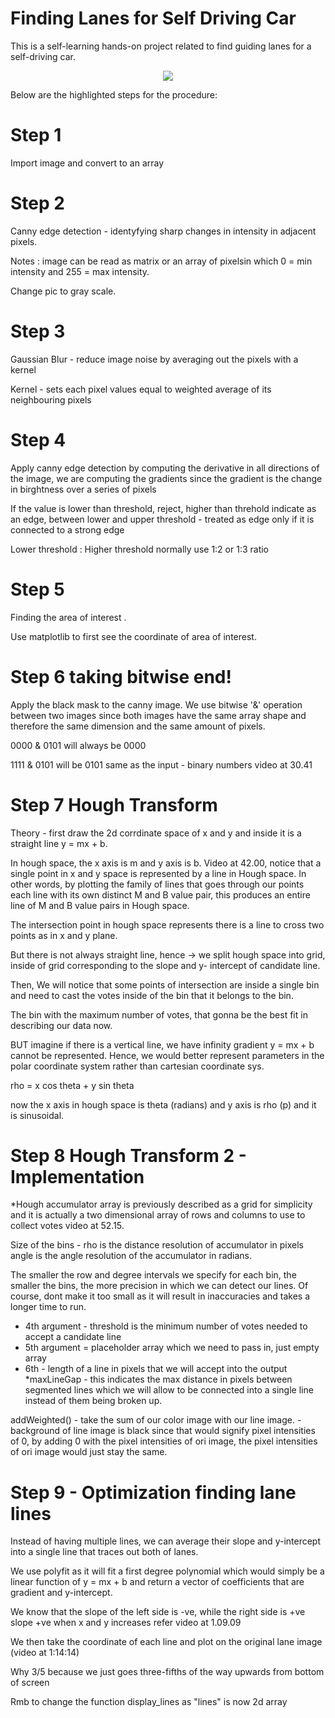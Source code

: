 # Finding Lanes for Self Driving Car
This is a self-learning hands-on project related to find guiding lanes for a self-driving car.  

<p align="center"> 
<img src="https://user-images.githubusercontent.com/46767764/51599117-dc3b9500-1f39-11e9-814d-99247e28bb5e.gif">
</p>

Below are the highlighted steps for the procedure:

# Step 1
Import image and convert to an array

# Step 2
Canny edge detection - identyfying sharp changes in intensity in adjacent pixels.

Notes : image can be read as matrix or an array of pixelsin which 0 = min intensity and 255 = max intensity.

Change pic to gray scale.

# Step 3
Gaussian Blur - reduce image noise by averaging out the pixels with a kernel

Kernel - sets each pixel values equal to weighted average of its neighbouring pixels

# Step 4
Apply canny edge detection by computing the derivative in all directions of the image, we are computing the gradients since the gradient is the change in birghtness over a series of pixels

If the value is lower than threshold, reject, higher than threhold indicate as an edge, between lower and upper threshold - treated as edge only if it is connected to a strong edge

Lower threshold : Higher threshold normally use 1:2 or 1:3 ratio

# Step 5
Finding the area of interest .

Use matplotlib to first see the coordinate of area of interest.


# Step 6 taking bitwise end!
Apply the black mask to the canny image. We use bitwise '&' operation between two images since both images have the same array shape and therefore the same dimension and the same amount of pixels.

0000 & 0101 will always be 0000

1111 & 0101 will be  0101 same as the input - binary numbers video at 30.41

# Step 7 Hough Transform
Theory - first draw the 2d corrdinate space of x and y and inside it is a straight line y = mx + b.

In hough space, the x axis is m and y axis is b. Video at 42.00, notice that a single point in x and y space is represented 
by a line in Hough space. In other words, by plotting the family of lines that goes through our points each line with its own distinct M and B value pair, this produces an entire line of M and B value pairs in Hough space.

The intersection point in hough space represents there is a line to cross two points as in x and y plane. 

But there is not always straight line, hence -> we split hough space into grid, inside of grid corresponding to the slope
and y- intercept of candidate line.

Then, We will notice that some points of intersection are inside a single bin and need to cast the votes inside of the bin that it belongs to the bin.

The bin with the maximum number of votes, that gonna be the best fit in describing our data now. 

BUT imagine if there is a vertical line, we have infinity gradient y = mx + b cannot be represented. Hence, we would better represent parameters in the polar coordinate system rather than cartesian coordinate sys. 

rho = x cos theta + y sin theta

now the x axis in hough space is theta (radians) and y axis is rho (p) and it is sinusoidal. 

# Step 8 Hough Transform 2 - Implementation
*Hough accumulator array is previously described as a grid for simplicity
and it is actually a two dimensional array of rows and columns to use to collect votes
 video at 52.15.

Size of the bins - rho is the distance resolution of accumulator in pixels
angle is the angle resolution of the accumulator in radians. 

The smaller the row and degree intervals we specify for each bin, the smaller the bins, 
the more precision in which we can detect our lines. Of course, dont make it too
small as it will result in inaccuracies and takes a longer time to run.


* 4th argument - threshold is the minimum number of votes needed to accept a candidate line
* 5th argument = placeholder array which we need to pass in, just empty array
* 6th - length of a line in pixels that we will accept into the output
*maxLineGap - this indicates the max distance in pixels between segmented lines
		which we will allow to be connected into a single line instead of them being broken up. 

addWeighted() - take the sum of our color image with our line image.
		- background of line image is black since that would signify pixel intensities
			 	of 0, by adding 0 with the pixel intensities of ori image, the pixel
			 	intensities of ori image would just stay the same.


# Step 9 - Optimization finding lane lines
Instead of having multiple lines, we can average their slope and y-intercept
into a single line that traces out both of lanes.

We use polyfit as it will fit a first degree polynomial which would simply be a
linear function of y = mx + b and return a vector of coefficients that are gradient and y-intercept.

We know that the slope of the left side is -ve, while the right side is +ve
   slope +ve when x and y increases refer video at 1.09.09

We then take the coordinate of each line and plot on the original lane image (video at 1:14:14)

Why 3/5 because we just goes three-fifths of the way upwards from bottom of screen

Rmb to change the function display_lines as "lines" is now 2d array
